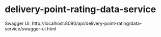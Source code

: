 # delivery-point-rating-data-service

Swagger UI: http://localhost:8080/api/delivery-point-rating/data-service/swagger-ui.html